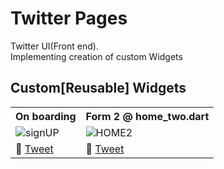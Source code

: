 # Twitter Pages

Twitter UI(Front end).<br>
Implementing creation of custom Widgets<br>


## Custom[Reusable] Widgets

<table>
	<tbody width="100%">
	<tr>
			<th>On boarding</th>	
			<th>Form 2 @ home_two.dart</th>	
		</tr>
		<tr>
			<td>
			<img src="https://github.com/SidneyEmeka/twitter-clone/blob/master/assets/signUP.png" alt="signUP"></img>
			</td>
			<td>
			<img sr="https://github.com/SidneyEmeka/Application-Form-Page/blob/master/assets/home2.png" alt="HOME2"></img>
			</td>
		</tr>
		<tr>
			<td>
				🔗 <a href="https://twitter.com/siswipe">Tweet</a>
			</td>
			<td>
				🔗 <a href="https://x.com/sidswipe">Tweet</a>
			</td>
		</tr>
	</tbody>
</table>
